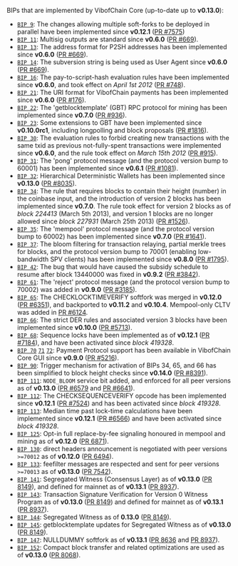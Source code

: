 BIPs that are implemented by VibofChain Core (up-to-date up to **v0.13.0**):

* [`BIP 9`](https://github.com/vibofchain/bips/blob/master/bip-0009.mediawiki): The changes allowing multiple soft-forks to be deployed in parallel have been implemented since **v0.12.1**  ([PR #7575](https://github.com/VibofChain/VibofChain/pull/7575))
* [`BIP 11`](https://github.com/vibofchain/bips/blob/master/bip-0011.mediawiki): Multisig outputs are standard since **v0.6.0** ([PR #669](https://github.com/VibofChain/VibofChain/pull/669)).
* [`BIP 13`](https://github.com/vibofchain/bips/blob/master/bip-0013.mediawiki): The address format for P2SH addresses has been implemented since **v0.6.0** ([PR #669](https://github.com/VibofChain/VibofChain/pull/669)).
* [`BIP 14`](https://github.com/vibofchain/bips/blob/master/bip-0014.mediawiki): The subversion string is being used as User Agent since **v0.6.0** ([PR #669](https://github.com/VibofChain/VibofChain/pull/669)).
* [`BIP 16`](https://github.com/vibofchain/bips/blob/master/bip-0016.mediawiki): The pay-to-script-hash evaluation rules have been implemented since **v0.6.0**, and took effect on *April 1st 2012* ([PR #748](https://github.com/VibofChain/VibofChain/pull/748)).
* [`BIP 21`](https://github.com/vibofchain/bips/blob/master/bip-0021.mediawiki): The URI format for VibofChain payments has been implemented since **v0.6.0** ([PR #176](https://github.com/VibofChain/VibofChain/pull/176)).
* [`BIP 22`](https://github.com/vibofchain/bips/blob/master/bip-0022.mediawiki): The 'getblocktemplate' (GBT) RPC protocol for mining has been implemented since **v0.7.0** ([PR #936](https://github.com/VibofChain/VibofChain/pull/936)).
* [`BIP 23`](https://github.com/vibofchain/bips/blob/master/bip-0023.mediawiki): Some extensions to GBT have been implemented since **v0.10.0rc1**, including longpolling and block proposals ([PR #1816](https://github.com/VibofChain/VibofChain/pull/1816)).
* [`BIP 30`](https://github.com/vibofchain/bips/blob/master/bip-0030.mediawiki): The evaluation rules to forbid creating new transactions with the same txid as previous not-fully-spent transactions were implemented since **v0.6.0**, and the rule took effect on *March 15th 2012* ([PR #915](https://github.com/VibofChain/VibofChain/pull/915)).
* [`BIP 31`](https://github.com/vibofchain/bips/blob/master/bip-0031.mediawiki): The 'pong' protocol message (and the protocol version bump to 60001) has been implemented since **v0.6.1** ([PR #1081](https://github.com/VibofChain/VibofChain/pull/1081)).
* [`BIP 32`](https://github.com/vibofchain/bips/blob/master/bip-0032.mediawiki): Hierarchical Deterministic Wallets has been implemented since **v0.13.0** ([PR #8035](https://github.com/VibofChain/VibofChain/pull/8035)).
* [`BIP 34`](https://github.com/vibofchain/bips/blob/master/bip-0034.mediawiki): The rule that requires blocks to contain their height (number) in the coinbase input, and the introduction of version 2 blocks has been implemented since **v0.7.0**. The rule took effect for version 2 blocks as of *block 224413* (March 5th 2013), and version 1 blocks are no longer allowed since *block 227931* (March 25th 2013) ([PR #1526](https://github.com/VibofChain/VibofChain/pull/1526)).
* [`BIP 35`](https://github.com/vibofchain/bips/blob/master/bip-0035.mediawiki): The 'mempool' protocol message (and the protocol version bump to 60002) has been implemented since **v0.7.0** ([PR #1641](https://github.com/VibofChain/VibofChain/pull/1641)).
* [`BIP 37`](https://github.com/vibofchain/bips/blob/master/bip-0037.mediawiki): The bloom filtering for transaction relaying, partial merkle trees for blocks, and the protocol version bump to 70001 (enabling low-bandwidth SPV clients) has been implemented since **v0.8.0** ([PR #1795](https://github.com/VibofChain/VibofChain/pull/1795)).
* [`BIP 42`](https://github.com/vibofchain/bips/blob/master/bip-0042.mediawiki): The bug that would have caused the subsidy schedule to resume after block 13440000 was fixed in **v0.9.2** ([PR #3842](https://github.com/VibofChain/VibofChain/pull/3842)).
* [`BIP 61`](https://github.com/vibofchain/bips/blob/master/bip-0061.mediawiki): The 'reject' protocol message (and the protocol version bump to 70002) was added in **v0.9.0** ([PR #3185](https://github.com/VibofChain/VibofChain/pull/3185)).
* [`BIP 65`](https://github.com/vibofchain/bips/blob/master/bip-0065.mediawiki): The CHECKLOCKTIMEVERIFY softfork was merged in **v0.12.0** ([PR #6351](https://github.com/VibofChain/VibofChain/pull/6351)), and backported to **v0.11.2** and **v0.10.4**. Mempool-only CLTV was added in [PR #6124](https://github.com/VibofChain/VibofChain/pull/6124).
* [`BIP 66`](https://github.com/vibofchain/bips/blob/master/bip-0066.mediawiki): The strict DER rules and associated version 3 blocks have been implemented since **v0.10.0** ([PR #5713](https://github.com/VibofChain/VibofChain/pull/5713)).
* [`BIP 68`](https://github.com/vibofchain/bips/blob/master/bip-0068.mediawiki): Sequence locks have been implemented as of **v0.12.1**  ([PR #7184](https://github.com/VibofChain/VibofChain/pull/7184)), and have been activated since *block 419328*.
* [`BIP 70`](https://github.com/vibofchain/bips/blob/master/bip-0070.mediawiki) [`71`](https://github.com/vibofchain/bips/blob/master/bip-0071.mediawiki) [`72`](https://github.com/vibofchain/bips/blob/master/bip-0072.mediawiki): Payment Protocol support has been available in VibofChain Core GUI since **v0.9.0** ([PR #5216](https://github.com/VibofChain/VibofChain/pull/5216)).
* [`BIP 90`](https://github.com/vibofchain/bips/blob/master/bip-0090.mediawiki): Trigger mechanism for activation of BIPs 34, 65, and 66 has been simplified to block height checks since **v0.14.0** ([PR #8391](https://github.com/VibofChain/VibofChain/pull/8391)).
* [`BIP 111`](https://github.com/vibofchain/bips/blob/master/bip-0111.mediawiki): `NODE_BLOOM` service bit added, and enforced for all peer versions as of **v0.13.0** ([PR #6579](https://github.com/VibofChain/VibofChain/pull/6579) and [PR #6641](https://github.com/VibofChain/VibofChain/pull/6641)).
* [`BIP 112`](https://github.com/vibofchain/bips/blob/master/bip-0112.mediawiki): The CHECKSEQUENCEVERIFY opcode has been implemented since **v0.12.1** ([PR #7524](https://github.com/VibofChain/VibofChain/pull/7524)) and has been activated since *block 419328*.
* [`BIP 113`](https://github.com/vibofchain/bips/blob/master/bip-0113.mediawiki): Median time past lock-time calculations have been implemented since **v0.12.1** ([PR #6566](https://github.com/VibofChain/VibofChain/pull/6566)) and have been activated since *block 419328*.
* [`BIP 125`](https://github.com/vibofchain/bips/blob/master/bip-0125.mediawiki): Opt-in full replace-by-fee signaling honoured in mempool and mining as of **v0.12.0** ([PR 6871](https://github.com/VibofChain/VibofChain/pull/6871)).
* [`BIP 130`](https://github.com/vibofchain/bips/blob/master/bip-0130.mediawiki): direct headers announcement is negotiated with peer versions `>=70012` as of **v0.12.0** ([PR 6494](https://github.com/VibofChain/VibofChain/pull/6494)).
* [`BIP 133`](https://github.com/vibofchain/bips/blob/master/bip-0133.mediawiki): feefilter messages are respected and sent for peer versions `>=70013` as of **v0.13.0** ([PR 7542](https://github.com/VibofChain/VibofChain/pull/7542)).
* [`BIP 141`](https://github.com/vibofchain/bips/blob/master/bip-0141.mediawiki): Segregated Witness (Consensus Layer) as of **v0.13.0** ([PR 8149](https://github.com/VibofChain/VibofChain/pull/8149)), and defined for mainnet as of **v0.13.1** ([PR 8937](https://github.com/VibofChain/VibofChain/pull/8937)).
* [`BIP 143`](https://github.com/vibofchain/bips/blob/master/bip-0143.mediawiki): Transaction Signature Verification for Version 0 Witness Program as of **v0.13.0** ([PR 8149](https://github.com/VibofChain/VibofChain/pull/8149)) and defined for mainnet as of **v0.13.1** ([PR 8937](https://github.com/VibofChain/VibofChain/pull/8937)).
* [`BIP 144`](https://github.com/vibofchain/bips/blob/master/bip-0144.mediawiki): Segregated Witness as of **0.13.0** ([PR 8149](https://github.com/VibofChain/VibofChain/pull/8149)).
* [`BIP 145`](https://github.com/vibofchain/bips/blob/master/bip-0145.mediawiki): getblocktemplate updates for Segregated Witness as of **v0.13.0** ([PR 8149](https://github.com/VibofChain/VibofChain/pull/8149)).
* [`BIP 147`](https://github.com/vibofchain/bips/blob/master/bip-0147.mediawiki): NULLDUMMY softfork as of **v0.13.1** ([PR 8636](https://github.com/VibofChain/VibofChain/pull/8636) and [PR 8937](https://github.com/VibofChain/VibofChain/pull/8937)).
* [`BIP 152`](https://github.com/vibofchain/bips/blob/master/bip-0152.mediawiki): Compact block transfer and related optimizations are used as of **v0.13.0** ([PR 8068](https://github.com/VibofChain/VibofChain/pull/8068)).
